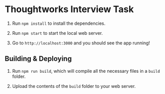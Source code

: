 # Thoughtworks Interview Task

1. Run `npm install` to install the dependencies.

2. Run `npm start` to start the local web server.

3. Go to `http://localhost:3000` and you should see the app running!

## Building & Deploying

1. Run `npm run build`, which will compile all the necessary files in a `build` folder.

2. Upload the contents of the `build` folder to your web server.
